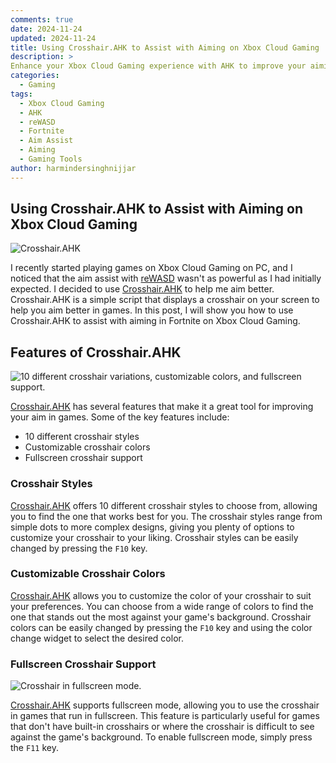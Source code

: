 ```yaml
---
comments: true
date: 2024-11-24
updated: 2024-11-24
title: Using Crosshair.AHK to Assist with Aiming on Xbox Cloud Gaming
description: >
Enhance your Xbox Cloud Gaming experience with AHK to improve your aiming precision in games like Fortnite. 
categories:
  - Gaming
tags:
  - Xbox Cloud Gaming
  - AHK
  - reWASD
  - Fortnite
  - Aim Assist
  - Aiming
  - Gaming Tools
author: harmindersinghnijjar
---
```


## Using Crosshair.AHK to Assist with Aiming on Xbox Cloud Gaming

![Crosshair.AHK](https://imgur.com/hSxHXl4.png)

I recently started playing games on Xbox Cloud Gaming on PC, and I noticed that the aim assist with [reWASD](https://github.com/EugeneSunrise/reWASD) wasn't as powerful as I had initially expected. I decided to use [Crosshair.AHK](https://github.com/harmindersinghnijjar/2020-2021-ahk-dump/blob/4dc11db4c5cd3d40db562ad3690c4d2599a27e5c/crosshair.ahk#L4) to help me aim better. Crosshair.AHK is a simple script that displays a crosshair on your screen to help you aim better in games. In this post, I will show you how to use Crosshair.AHK to assist with aiming in Fortnite on Xbox Cloud Gaming.

## Features of Crosshair.AHK

![10 different crosshair variations, customizable colors, and fullscreen support.](https://imgur.com/8Eo2fvq.png)

[Crosshair.AHK](https://github.com/harmindersinghnijjar/2020-2021-ahk-dump/blob/4dc11db4c5cd3d40db562ad3690c4d2599a27e5c/crosshair.ahk#L4) has several features that make it a great tool for improving your aim in games. Some of the key features include:

- 10 different crosshair styles
- Customizable crosshair colors
- Fullscreen crosshair support

### Crosshair Styles

[Crosshair.AHK](https://github.com/harmindersinghnijjar/2020-2021-ahk-dump/blob/4dc11db4c5cd3d40db562ad3690c4d2599a27e5c/crosshair.ahk#L4) offers 10 different crosshair styles to choose from, allowing you to find the one that works best for you. The crosshair styles range from simple dots to more complex designs, giving you plenty of options to customize your crosshair to your liking. Crosshair styles can be easily changed by pressing the `F10` key.

### Customizable Crosshair Colors

[Crosshair.AHK](https://github.com/harmindersinghnijjar/2020-2021-ahk-dump/blob/4dc11db4c5cd3d40db562ad3690c4d2599a27e5c/crosshair.ahk#L4) allows you to customize the color of your crosshair to suit your preferences. You can choose from a wide range of colors to find the one that stands out the most against your game's background. Crosshair colors can be easily changed by pressing the `F10` key and using the color change widget to select the desired color.

### Fullscreen Crosshair Support

![Crosshair in fullscreen mode.](https://i.imgur.com/drMalrp.jpeg)

[Crosshair.AHK](https://github.com/harmindersinghnijjar/2020-2021-ahk-dump/blob/4dc11db4c5cd3d40db562ad3690c4d2599a27e5c/crosshair.ahk#L4) supports fullscreen mode, allowing you to use the crosshair in games that run in fullscreen. This feature is particularly useful for games that don't have built-in crosshairs or where the crosshair is difficult to see against the game's background. To enable fullscreen mode, simply press the `F11` key.
